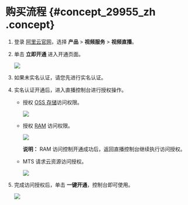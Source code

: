# 购买流程 {#concept_29955_zh .concept}

1.  登录 [阿里云官网](http://www.aliyun.com)，选择 **产品** \> **视频服务** \> **视频直播**。

2.  单击 **立即开通** 进入开通页面。

    ![](http://docs-aliyun.cn-hangzhou.oss.aliyun-inc.com/assets/pic/29955/cn_zh/1503886431119/Image%203.png)

3.  如果未实名认证，请您先进行实名认证。

4.  实名认证开通后，进入直播控制台进行授权操作。

    -   授权 [OSS 存储](https://help.aliyun.com/document_detail/31826.html)访问权限。

        ![](http://docs-aliyun.cn-hangzhou.oss.aliyun-inc.com/assets/pic/29955/cn_zh/1501670283167/%E8%A7%86%E9%A2%91%E7%9B%B4%E6%92%AD%E8%AE%BF%E9%97%AE%E5%8F%97%E9%99%90.png)

    -   授权 [RAM](https://help.aliyun.com/document_detail/28627.html) 访问权限。

        ![](http://docs-aliyun.cn-hangzhou.oss.aliyun-inc.com/assets/pic/29955/cn_zh/1479010580236/%E7%9B%B4%E6%92%AD%E6%BF%80%E6%B4%BB2.png)

        **说明：** RAM 访问控制开通成功后，返回直播控制台继续执行访问授权。

    -   MTS 请求云资源访问授权。

        ![](http://docs-aliyun.cn-hangzhou.oss.aliyun-inc.com/assets/pic/29955/cn_zh/1501670340715/MTS%E8%AF%B7%E6%B1%82%E8%AE%BF%E9%97%AE.png)

5.  完成访问授权后，单击 **一键开通**，控制台即可使用。

    ![](http://docs-aliyun.cn-hangzhou.oss.aliyun-inc.com/assets/pic/29955/cn_zh/1501670373918/%E8%A7%86%E9%A2%91%E7%9B%B4%E6%92%AD%E6%9C%8D%E5%8A%A1%E7%9B%B8%E5%85%B3%E4%BA%A7%E5%93%81.png)


